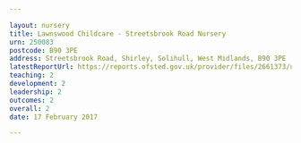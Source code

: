 ```yaml
---

layout: nursery
title: Lawnswood Childcare - Streetsbrook Road Nursery
urn: 250083
postcode: B90 3PE
address: Streetsbrook Road, Shirley, Solihull, West Midlands, B90 3PE
latestReportUrl: https://reports.ofsted.gov.uk/provider/files/2661373/urn/250083.pdf
teaching: 2
development: 2
leadership: 2
outcomes: 2
overall: 2
date: 17 February 2017

---
```

